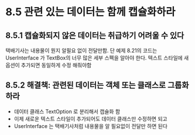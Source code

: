 # 8.5 관련 있는 데이터는 함께 캡슐화하라
## 8.5.1 캡슐화되지 않은 데이터는 취급하기 어려울 수 있다
택배기사는 내용물이 뭔지 알필요 없이 전달만함.
단 예제 8.21의 코드는 UserInterface 가 TextBox의 너무 많은 세부 스펙을 알아야 한다.
텍스트 스타일에 새 옵션이 추가되면 동일하게 수정 해줘야함

## 8.5.2 해결책: 관련된 데이터는 객체 또는 클래스로 그룹화하라
* 데이터 클래스 TextOption 로 분리해서 캡슐화 함
* 이제 새로운 텍스트 스타일이 추가되어도 데이터 클래스만 수정하면 되고
* UserInterface 는 택배기사처럼 내용물을 알 필요없이 전달만 하면 된다

